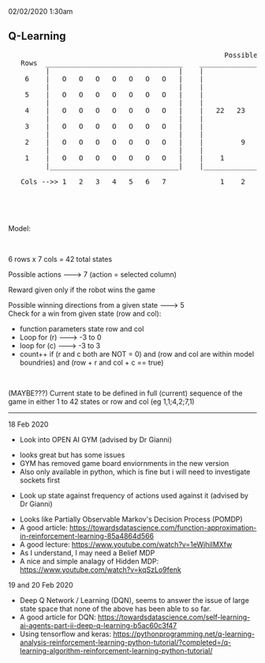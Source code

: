 02/02/2020 1:30am 
## Q-Learning

<pre>
                                                    Possible wins for state 25
   Rows  _________________________________    ________________________________________
         |                               |    |                                      |
    6    |   O   O   O   O   O   O   O   |    |                                      |
         |                               |    |                                      |
    5    |   O   O   O   O   O   O   O   |    |                                      |
         |                               |    |                                      |
    4    |   O   O   O   O   O   O   O   |    |   22   23   24   25   26   27   28   |
         |                               |    |                                      |
    3    |   O   O   O   O   O   O   O   |    |             17   18   19             |
         |                               |    |                                      |
    2    |   O   O   O   O   O   O   O   |    |         9        11        13        |
         |                               |    |                                      |
    1    |   O   O   O   O   O   O   O   |    |    1              4              7   |                               
         |_______________________________|    |______________________________________|    
            
   Cols -->> 1   2   3   4   5   6   7             1    2    3    4    5    6    7

</pre>

<br><br>

Model:

<br>

6 rows x 7 cols = 42 total states
<br>

Possible actions ---> 7 (action = selected column)
<br>

Reward given only if the robot wins the game
<br>

Possible winning directions from a given state ---> 5 <br>
Check for a win from given state (row and col):

+ function parameters state row and col
+ Loop for (r) ---> -3 to 0
+ loop for (c) ---> -3 to 3
+ count++ if (r and c both are NOT = 0) and (row and col are within model boundries) and (row + r and col + c == true)
<br>

(MAYBE???) Current state to be defined in full (current) sequence of the game in either 1 to 42 states or row and col (eg 1,1;4,2;7,1)
<br>

__________________________________________________

18 Feb 2020

+ Look into OPEN AI GYM (advised by Dr Gianni)
 - looks great but has some issues
 - GYM has removed game board enviornments in the new version
 - Also only available in python, which is fine but i will need to investigate sockets first

+ Look up state against frequency of actions used against it (advised by Dr Gianni)
 - Looks like Partially Observable Markov's Decision Process (POMDP)
 - A good article: https://towardsdatascience.com/function-approximation-in-reinforcement-learning-85a4864d566
 - A good lecture: https://www.youtube.com/watch?v=1eWjhiIMXfw
 - As I understand, I may need a Belief MDP
 - A nice and simple analagy of Hidden MDP: https://www.youtube.com/watch?v=kqSzLo9fenk
 
 19 and 20 Feb 2020
 
 - Deep Q Network / Learning (DQN), seems to answer the issue of large state space that none of the above has been able to so    far. 
 - A good article for DQN: https://towardsdatascience.com/self-learning-ai-agents-part-ii-deep-q-learning-b5ac60c3f47
 - Using tensorflow and keras: https://pythonprogramming.net/q-learning-analysis-reinforcement-learning-python-tutorial/?completed=/q-learning-algorithm-reinforcement-learning-python-tutorial/
